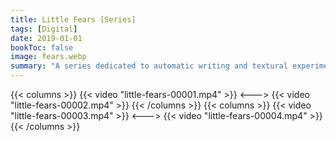 ```yaml
---
title: Little Fears [Series]
tags: [Digital]
date: 2019-01-01
bookToc: false
image: fears.webp
summary: "A series dedicated to automatic writing and textural experiments."
---
```


{{< columns >}}
{{< video "little-fears-00001.mp4" >}}
<--->
{{< video "little-fears-00002.mp4" >}}
{{< /columns >}}
{{< columns >}}
{{< video "little-fears-00003.mp4" >}}
<--->
{{< video "little-fears-00004.mp4" >}}
{{< /columns >}}